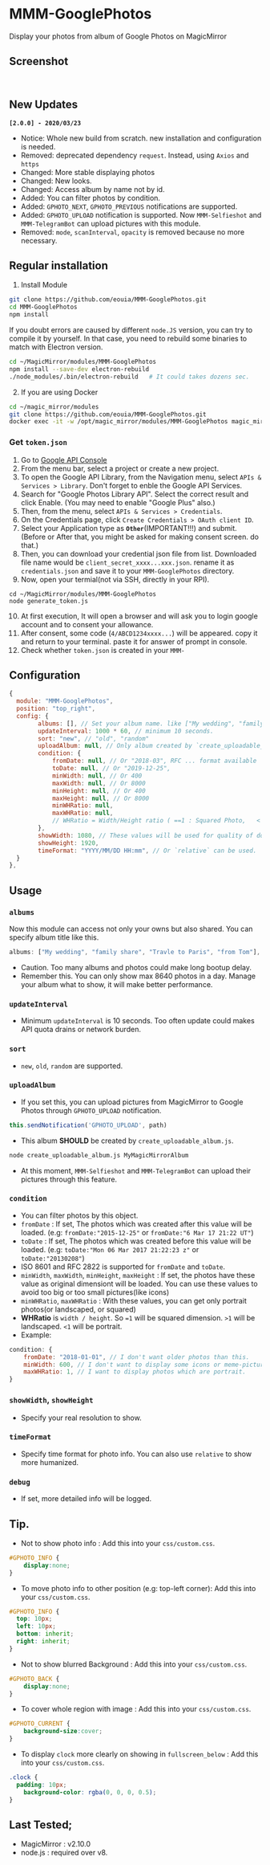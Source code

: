 # MMM-GooglePhotos
Display your photos from album of Google Photos on MagicMirror

## Screenshot
![]()

![]()

## New Updates
**`[2.0.0] - 2020/03/23`**
- Notice: Whole new build from scratch. new installation and configuration is needed.
- Removed: deprecated dependency `request`. Instead, using `Axios` and `https`
- Changed: More stable displaying photos
- Changed: New looks.
- Changed: Access album by name not by id.
- Added: You can filter photos by condition.
- Added: `GPHOTO_NEXT`, `GPHOTO_PREVIOUS` notifications are supported.
- Added: `GPHOTO_UPLOAD` notification is supported. Now `MMM-Selfieshot` and `MMM-TelegramBot` can upload pictures with this module.
- Removed: `mode`, `scanInterval`, `opacity` is removed because no more necessary.


## Regular installation
1. Install Module
```sh
git clone https://github.com/eouia/MMM-GooglePhotos.git
cd MMM-GooglePhotos
npm install
```

If you doubt errors are caused by different `node.JS` version, you can try to compile it by yourself.
In that case, you need to rebuild some binaries to match with Electron version.
```sh
cd ~/MagicMirror/modules/MMM-GooglePhotos
npm install --save-dev electron-rebuild
./node_modules/.bin/electron-rebuild   # It could takes dozens sec.
```

2. If you are using Docker
```sh
cd ~/magic_mirror/modules
git clone https://github.com/eouia/MMM-GooglePhotos.git
docker exec -it -w /opt/magic_mirror/modules/MMM-GooglePhotos magic_mirror npm install
```


### Get `token.json`
1. Go to [Google API Console](https://console.developers.google.com/)
2. From the menu bar, select a project or create a new project.
3. To open the Google API Library, from the Navigation menu, select `APIs & Services > Library`.
	 Don't forget to enble the Google API Services.
4. Search for "Google Photos Library API". Select the correct result and click Enable. (You may need to enable "Google Plus" also.)
5. Then, from the menu, select `APIs & Services > Credentials`.
6. On the Credentials page, click `Create Credentials > OAuth client ID`.
7. Select your Application type as **`Other`**(IMPORTANT!!!) and submit. (Before or After that, you might be asked for making consent screen. do that.)
8. Then, you can download your credential json file from list. Downloaded file name would be `client_secret_xxxx...xxx.json`. rename it as `credentials.json` and save it to your `MMM-GooglePhotos` directory.
9. Now, open your termial(not via SSH, directly in your RPI).
```shell
cd ~/MagicMirror/modules/MMM-GooglePhotos
node generate_token.js
```
10. At first execution, It will open a browser and will ask you to login google account and to consent your allowance.
11. After consent, some code (`4/ABCD1234xxxx...`) will be appeared. copy it and return to your terminal. paste it for answer of prompt in console.
12. Check whether `token.json` is created in your `MMM-`




## Configuration
```javascript
{
  module: "MMM-GooglePhotos",
  position: "top_right",
  config: {
		albums: [], // Set your album name. like ["My wedding", "family share", "Travle to Paris"]
		updateInterval: 1000 * 60, // minimum 10 seconds.
		sort: "new", // "old", "random"
		uploadAlbum: null, // Only album created by `create_uploadable_album.js`.
		condition: {
			fromDate: null, // Or "2018-03", RFC ... format available
			toDate: null, // Or "2019-12-25",
			minWidth: null, // Or 400
			maxWidth: null, // Or 8000
			minHeight: null, // Or 400
			maxHeight: null, // Or 8000
			minWHRatio: null,
			maxWHRatio: null,
			// WHRatio = Width/Height ratio ( ==1 : Squared Photo,   < 1 : Portraited Photo, > 1 : Landscaped Photo)
		},
		showWidth: 1080, // These values will be used for quality of downloaded photos to show. real size to show in your MagicMirror region is recommended.
		showHeight: 1920,
		timeFormat: "YYYY/MM/DD HH:mm", // Or `relative` can be used.
  }
},
```

## Usage
### **`albums`**
Now this module can access not only your owns but also shared. You can specify album title like this.
```js
albums: ["My wedding", "family share", "Travle to Paris", "from Tom"],
```
- Caution. Too many albums and photos could make long bootup delay.
- Remember this. You can only show max 8640 photos in a day. Manage your album what to show, it will make better performance.

### **`updateInterval`**
- Minimum `updateInterval` is 10 seconds. Too often update could makes API quota drains or network burden.

### **`sort`**
- `new`, `old`, `random` are supported.

### **`uploadAlbum`**
- If you set this, you can upload pictures from MagicMirror to Google Photos through `GPHOTO_UPLOAD` notification.
```js
this.sendNotification('GPHOTO_UPLOAD', path)
```
- This album **SHOULD** be created by `create_uploadable_album.js`.
```sh
node create_uploadable_album.js MyMagicMirrorAlbum
```
- At this moment, `MMM-Selfieshot` and `MMM-TelegramBot` can upload their pictures through this feature.

### **`condition`**
- You can filter photos by this object.
- `fromDate` : If set, The photos which was created after this value will be loaded. (e.g: `fromDate:"2015-12-25"` or `fromDate:"6 Mar 17 21:22 UT"`)
- `toDate` : If set, The photos which was created before this value will be loaded. (e.g: `toDate:"Mon 06 Mar 2017 21:22:23 z"` or `toDate:"20130208"`)
- ISO 8601 and RFC 2822 is supported for `fromDate` and `toDate`.
- `minWidth`, `maxWidth`, `minHeight`, `maxHeight` : If set, the photos have these value as original dimensiont will be loaded. You can use these values to avoid too big or too small pictures(like icons)
- `minWHRatio`, `maxWHRatio` : With these values, you can get only portrait photos(or landscaped, or squared)
- **WHRatio** is `width / height`. So `=1` will be squared dimension. `>1` will be landscaped. `<1` will be portrait.
- Example:
```js
condition: {
	fromDate: "2018-01-01", // I don't want older photos than this.
	minWidth: 600, // I don't want to display some icons or meme-pictures from my garbage collecting albums.
	maxWHRatio: 1, // I want to display photos which are portrait.
}
```

### **`showWidth`, `showHeight`**
- Specify your real resolution to show.

### **`timeFormat`**
- Specify time format for photo info. You can also use `relative` to show more humanized.

### **`debug`**
- If set, more detailed info will be logged.

## Tip.
- Not to show photo info : Add this into your `css/custom.css`.
```css
#GPHOTO_INFO {
	display:none;
}
```

- To move photo info to other position (e.g: top-left corner): Add this into your `css/custom.css`.
```css
#GPHOTO_INFO {
  top: 10px;
  left: 10px;
  bottom: inherit;
  right: inherit;
}
```

- Not to show blurred Background : Add this into your `css/custom.css`.
```css
#GPHOTO_BACK {
	display:none;
}
```

- To cover whole region with image : Add this into your `css/custom.css`.
```css
#GPHOTO_CURRENT {
	background-size:cover;
}
```

- To display `clock` more clearly on showing in `fullscreen_below` : Add this into your `css/custom.css`.
```css
.clock {
  padding: 10px;
	background-color: rgba(0, 0, 0, 0.5);
}
```


## Last Tested;
- MagicMirror : v2.10.0
- node.js : required over v8.
